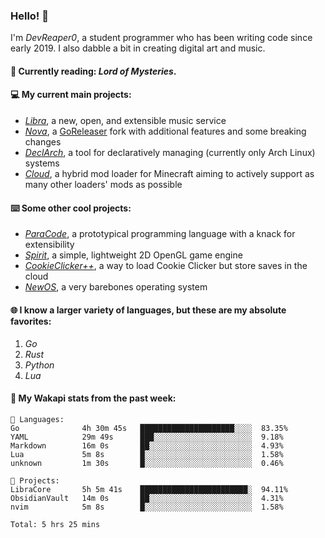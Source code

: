 ### Hello! 👋

I'm _DevReaper0_, a student programmer who has been writing code since early 2019. I also dabble a bit in creating digital art and music.

#### 📖 Currently reading: *Lord of Mysteries*.

#### 💻 My current main projects:

-   _[Libra](https://github.com/LibraMusic)_, a new, open, and extensible music service
-   _[Nova](https://github.com/LibraMusic/Nova)_, a [GoReleaser](https://github.com/goreleaser/goreleaser) fork with additional features and some breaking changes
-   _[DeclArch](https://github.com/DevReaper0/declarch)_, a tool for declaratively managing (currently only Arch Linux) systems
-   _[Cloud](https://github.com/CloudLoaderMC/CloudLoader)_, a hybrid mod loader for Minecraft aiming to actively support as many other loaders' mods as possible

#### ⌨️ Some other cool projects:

-   _[ParaCode](https://github.com/ParaCodeLang/ParaCode)_, a prototypical programming language with a knack for extensibility
-   _[Spirit](https://gitlab.com/DevReaper0/SpiritEngine)_, a simple, lightweight 2D OpenGL game engine
-   _[CookieClicker++](https://github.com/DevReaper0/CookieClickerPlusPlus)_, a way to load Cookie Clicker but store saves in the cloud
-   _[NewOS](https://github.com/DevReaper0/NewOS)_, a very barebones operating system

#### 🌐 I know a larger variety of languages, but these are my absolute favorites:

1. _Go_
2. _Rust_
3. _Python_
4. _Lua_

#### 📡 My Wakapi stats from the past week:

```text
💾 Languages:
Go              4h 30m 45s   █████████████████████░░░░  83.35%
YAML            29m 49s      ███░░░░░░░░░░░░░░░░░░░░░░  9.18%
Markdown        16m 0s       ██░░░░░░░░░░░░░░░░░░░░░░░  4.93%
Lua             5m 8s        █░░░░░░░░░░░░░░░░░░░░░░░░  1.58%
unknown         1m 30s       █░░░░░░░░░░░░░░░░░░░░░░░░  0.46%

💼 Projects:
LibraCore       5h 5m 41s    ████████████████████████░  94.11%
ObsidianVault   14m 0s       ██░░░░░░░░░░░░░░░░░░░░░░░  4.31%
nvim            5m 8s        █░░░░░░░░░░░░░░░░░░░░░░░░  1.58%

Total: 5 hrs 25 mins
```
